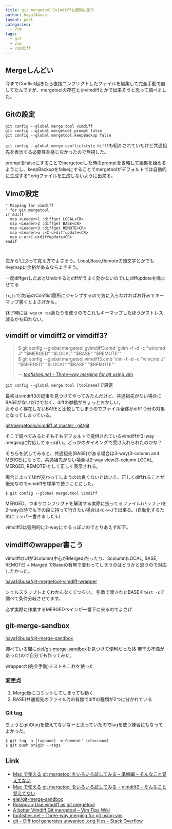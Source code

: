 ```yaml
---
title: git mergetoolでvimdiffを便利に使う
author: haya14busa
layout: post
categories:
  - Vim
tags:
  - git
  - vim
  - vimdiff
---
```

## Mergeしんどい

今までConflict起きたら直接コンフリクトしたファイルを編集して完全手動で直してたんですが、mergetoolの存在とかvimdiffとかで出来そうと思って調べました。

## Gitの設定

<noscript>
  <pre><code class="language- ">git config --global merge.tool vimdiff
git config --global mergetool.prompt false
git config --global mergetool.keepBackup false</code></pre>
</noscript>

`git config --global merge.conflictstyle diff3`も紹介されていたけど共通祖先を表示する必要性を感じなかったので無視した。

promptをfalseにすることでmergetoolした時のpromptを省略して編集を始めるようにし、keepBackupをfalseにすることでmergetoolがデフォルトでは自動的に生成する&#42;.origファイルを生成しないように出来る。

## Vimの設定

<noscript>
  <pre><code class="language-viml viml">" Mapping for vimdiff
" for git mergetool
if &diff
  map &lt;Leader&gt;1 :diffget LOCAL&lt;CR&gt;
  map &lt;Leader&gt;2 :diffget BASE&lt;CR&gt;
  map &lt;Leader&gt;3 :diffget REMOTE&lt;CR&gt;
  map &lt;Leader&gt;u :&lt;C-u&gt;diffupdate&lt;CR&gt;
  map u u:&lt;C-u&gt;diffupdate&lt;CR&gt;
endif

</code></pre>
</noscript> 左から1,2,3って覚え方でよさそう。Local,Base,Remoteの頭文字とかでもKeymapに余裕があるならよさそう。

一度diffgetしたあとUndoするとdiffがうまく効かないのでuにdiffupdateを噛ませてる

`]c`,`[c`で次/前のConflict箇所にジャンプするので気に入らなければお好みでキーマップ書くとよさげかも。

終了時には`:wqa` or `:qa`あたりを使うのでこれもキーマップしたほうがストレス減るかも知れない。

## vimdiff or vimdiff2 or vimdiff3?

> $ git config --global mergetool.gvimdiff3.cmd 'gvim -f -d -c "wincmd J" "$MERGED" "$LOCAL" "$BASE" "$REMOTE"'  
> $ git config --global mergetool.vimdiff3.cmd 'vim -f -d -c "wincmd J" "$MERGED" "$LOCAL" "$BASE" "$REMOTE"'
> 
> -- <cite><a href="http://www.toofishes.net/blog/three-way-merging-git-using-vim/">toofishes.net - Three-way merging for git using vim</a></cite>

`git config --global merge.tool [toolname]`で設定

最初はvimdiff3の記事を見つけてやってみたんだけど、共通祖先がない場合にBASEがないだけでなく、diffの挙動がちょっとおかしい。  
おそらく存在しないBASEと比較してしまうのでファイル全体がdiff1つ分の対象となってしまっている。

[git/mergetools/vimdiff at master · git/git][1]

そこで調べてみるとそもそもデフォルトで提供されているvimdiffが3-way mergingに対応してるっぽい。どっかのタイミングで受け入れられたのかな？

そちらを試してみると、共通祖先(BASE)がある場合は3-way(3-column and MERGE)になって、共通祖先がない場合は2-way view(3-column LOCAL, MERGED, REMOTE)として正しく表示される。

場合によってUIが変わってしまうのは良くないとはいえ、正しくdiffれることが優先なのでvimdiffを標準で使うことにした。

    $ git config --global merge.tool vimdiff
    

MERGED、つまりコンフリクトを解消する実際に扱ってるファイル(バッファ)を2-wayの時でも下の段に持って行きたい場合は`<C-w>J`で出来る。(自動化するためにラッパー書きました↓)

vimdiff2は強制的に2-wayにするっぽいのでとりあえず却下。

## vimdiffのwrapper書こう

vimdiffのUIが3column(中心がMerged)だったり、3column(LOCAL, BASE, REMOTE) + Marged でBaseの有無で変わってしまうのはどうかと思うので対応したかった。

[haya14busa/git-mergetool-vimdiff-wrapper][2]

シェルスクリプトよくわかんなくてつらい。 引数で渡されたBASEを`test -s`で調べて条件分岐させてます。

必ず実際に作業するMERGEDペインが一番下に来るのでよさげ

## git-merge-sandbox

[haya14busa/git-merge-sandbox][3]

調べている間に[eiel/git-merge-sandbox][4]を見つけて便利だった(& 若干の不満があった)ので自分でも作ってみた。

wrapperの(完全手動)テストもこれを使った

### 変更点

1.  Merge後にコミットしてしまっても動く
2.  BASE(共通祖先のファイル?)の有無でdiffの種類が2つに分かれている

### Git tag

ちょうどgitのtagを使えてないなーと思っていたのでtagを使う練習にもなってよかった。

<noscript>
  <pre><code class="language- ">$ git tag -a [tagname] -m'Comment' (checusum)
$ git push origin --tags
</code></pre>
</noscript>

## Link

*   [Mac で使える git mergetool をいろいろ試してみる &#8211; 準備編 &#8211; そんなこと覚えてない][5]
*   [Mac で使える git mergetool をいろいろ試してみる &#8211; Vimdiff2 &#8211; そんなこと覚えてない][6]
*   [eiel/git-merge-sandbox][4]
*   [Rosipov » Use vimdiff as git mergetool][7]
*   [A better Vimdiff Git mergetool &#8211; Vim Tips Wiki][8]
*   [toofishes.net &#8211; Three-way merging for git using vim][9]
*   [git &#8211; Diff tool generates unwanted .orig files &#8211; Stack Overflow][10]

 [1]: https://github.com/git/git/blob/master/mergetools/vimdiff
 [2]: https://github.com/haya14busa/git-mergetool-vimdiff-wrapper
 [3]: https://github.com/haya14busa/git-merge-sandbox
 [4]: https://github.com/eiel/git-merge-sandbox
 [5]: http://blog.eiel.info/blog/2013/06/26/git-mergetool/
 [6]: http://blog.eiel.info/blog/2013/07/03/git-mergetool-vimdiff2/
 [7]: http://www.rosipov.com/blog/use-vimdiff-as-git-mergetool/
 [8]: http://vim.wikia.com/wiki/A_better_Vimdiff_Git_mergetool
 [9]: http://www.toofishes.net/blog/three-way-merging-git-using-vim/
 [10]: http://stackoverflow.com/questions/1251681/diff-tool-generates-unwanted-orig-files
